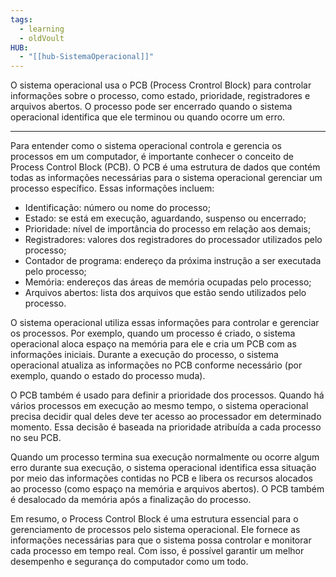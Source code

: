 ```yaml
---
tags:
  - learning
  - oldVoult
HUB:
  - "[[hub-SistemaOperacional]]"
---
```

O sistema operacional usa o PCB (Process Crontrol Block) para controlar informações sobre o processo, como estado, prioridade, registradores e arquivos abertos. O processo pode ser encerrado quando o sistema operacional identifica que ele terminou ou quando ocorre um erro.

----

Para entender como o sistema operacional controla e gerencia os processos em um computador, é importante conhecer o conceito de Process Control Block (PCB). O PCB é uma estrutura de dados que contém todas as informações necessárias para o sistema operacional gerenciar um processo específico. Essas informações incluem:

- Identificação: número ou nome do processo;
- Estado: se está em execução, aguardando, suspenso ou encerrado;
- Prioridade: nível de importância do processo em relação aos demais;
- Registradores: valores dos registradores do processador utilizados pelo processo;
- Contador de programa: endereço da próxima instrução a ser executada pelo processo;
- Memória: endereços das áreas de memória ocupadas pelo processo;
- Arquivos abertos: lista dos arquivos que estão sendo utilizados pelo processo.

O sistema operacional utiliza essas informações para controlar e gerenciar os processos. Por exemplo, quando um processo é criado, o sistema operacional aloca espaço na memória para ele e cria um PCB com as informações iniciais. Durante a execução do processo, o sistema operacional atualiza as informações no PCB conforme necessário (por exemplo, quando o estado do processo muda).

O PCB também é usado para definir a prioridade dos processos. Quando há vários processos em execução ao mesmo tempo, o sistema operacional precisa decidir qual deles deve ter acesso ao processador em determinado momento. Essa decisão é baseada na prioridade atribuída a cada processo no seu PCB.

Quando um processo termina sua execução normalmente ou ocorre algum erro durante sua execução, o sistema operacional identifica essa situação por meio das informações contidas no PCB e libera os recursos alocados ao processo (como espaço na memória e arquivos abertos). O PCB também é desalocado da memória após a finalização do processo.

Em resumo, o Process Control Block é uma estrutura essencial para o gerenciamento de processos pelo sistema operacional. Ele fornece as informações necessárias para que o sistema possa controlar e monitorar cada processo em tempo real. Com isso, é possível garantir um melhor desempenho e segurança do computador como um todo.